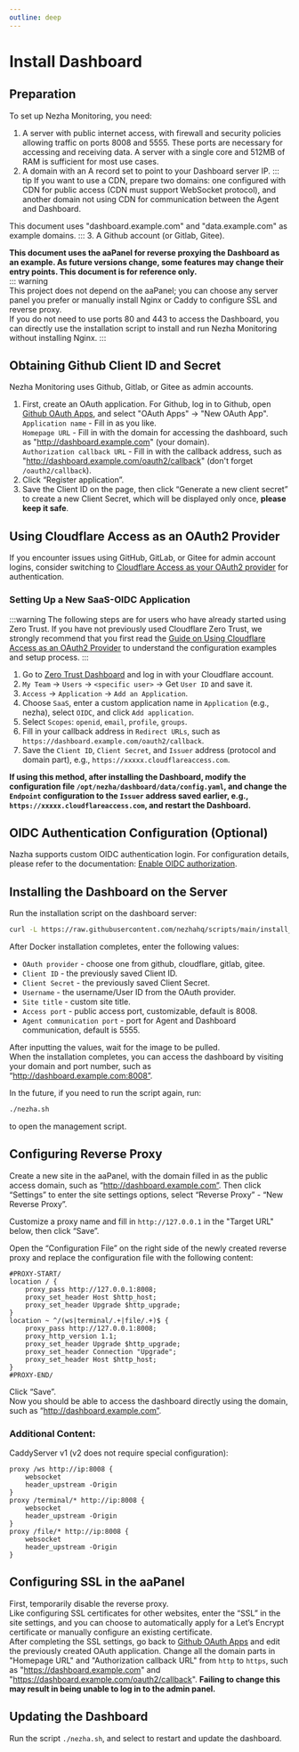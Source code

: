 ```yaml
---
outline: deep
---
```


# Install Dashboard

## Preparation

To set up Nezha Monitoring, you need:
1. A server with public internet access, with firewall and security policies allowing traffic on ports 8008 and 5555. These ports are necessary for accessing and receiving data. A server with a single core and 512MB of RAM is sufficient for most use cases.
2. A domain with an A record set to point to your Dashboard server IP.
::: tip 
If you want to use a CDN, prepare two domains: one configured with CDN for public access (CDN must support WebSocket protocol), and another domain not using CDN for communication between the Agent and Dashboard.  

This document uses "dashboard.example.com" and "data.example.com" as example domains.
:::
3. A Github account (or Gitlab, Gitee).

**This document uses the aaPanel for reverse proxying the Dashboard as an example. As future versions change, some features may change their entry points. This document is for reference only.**  
::: warning  
This project does not depend on the aaPanel; you can choose any server panel you prefer or manually install Nginx or Caddy to configure SSL and reverse proxy.  
If you do not need to use ports 80 and 443 to access the Dashboard, you can directly use the installation script to install and run Nezha Monitoring without installing Nginx.
:::  

## Obtaining Github Client ID and Secret

Nezha Monitoring uses Github, Gitlab, or Gitee as admin accounts.  
1. First, create an OAuth application. For Github, log in to Github, open [Github OAuth Apps](https://github.com/settings/developers), and select "OAuth Apps" -> "New OAuth App".  
`Application name` - Fill in as you like.  
`Homepage URL` - Fill in with the domain for accessing the dashboard, such as "http://dashboard.example.com" (your domain).  
`Authorization callback URL` - Fill in with the callback address, such as "http://dashboard.example.com/oauth2/callback" (don't forget `/oauth2/callback`).  
1. Click “Register application”.  
2. Save the Client ID on the page, then click “Generate a new client secret” to create a new Client Secret, which will be displayed only once, **please keep it safe**.

## Using Cloudflare Access as an OAuth2 Provider

If you encounter issues using GitHub, GitLab, or Gitee for admin account logins, consider switching to [Cloudflare Access as your OAuth2 provider](/en_US/guide/q8.html) for authentication.

### Setting Up a New SaaS-OIDC Application

:::warning
The following steps are for users who have already started using Zero Trust. If you have not previously used Cloudflare Zero Trust, we strongly recommend that you first read the [Guide on Using Cloudflare Access as an OAuth2 Provider](/en_US/guide/q8.html) to understand the configuration examples and setup process.
:::

1. Go to [Zero Trust Dashboard](https://one.dash.cloudflare.com) and log in with your Cloudflare account.
2. `My Team` -> `Users` -> `<specific user>` -> Get `User ID` and save it.
3. `Access` -> `Application` -> `Add an Application`.
4. Choose `SaaS`, enter a custom application name in `Application` (e.g., nezha), select `OIDC`, and click `Add application`.
5. Select `Scopes`: `openid`, `email`, `profile`, `groups`.
6. Fill in your callback address in `Redirect URLs`, such as `https://dashboard.example.com/oauth2/callback`.
7. Save the `Client ID`, `Client Secret`, and `Issuer` address (protocol and domain part), e.g., `https://xxxxx.cloudflareaccess.com`.

**If using this method, after installing the Dashboard, modify the configuration file `/opt/nezha/dashboard/data/config.yaml`, and change the `Endpoint` configuration to the `Issuer` address saved earlier, e.g., `https://xxxxx.cloudflareaccess.com`, and restart the Dashboard.**

## OIDC Authentication Configuration (Optional)

Nazha supports custom OIDC authentication login. For configuration details, please refer to the documentation: [Enable OIDC authorization](/en_US/guide/q10.html).

## Installing the Dashboard on the Server

Run the installation script on the dashboard server:
```bash
curl -L https://raw.githubusercontent.com/nezhahq/scripts/main/install_en.sh  -o nezha.sh && chmod +x nezha.sh && sudo ./nezha.sh
```  

After Docker installation completes, enter the following values:
- `OAuth provider` - choose one from github, cloudflare, gitlab, gitee.
- `Client ID` - the previously saved Client ID.
- `Client Secret` - the previously saved Client Secret.
- `Username` - the username/User ID from the OAuth provider.
- `Site title` - custom site title.
- `Access port` - public access port, customizable, default is 8008.
- `Agent communication port` - port for Agent and Dashboard communication, default is 5555.

After inputting the values, wait for the image to be pulled.  
When the installation completes, you can access the dashboard by visiting your domain and port number, such as “http://dashboard.example.com:8008”.

In the future, if you need to run the script again, run:
```bash
./nezha.sh
``` 
to open the management script.  

## Configuring Reverse Proxy

Create a new site in the aaPanel, with the domain filled in as the public access domain, such as “http://dashboard.example.com”. Then click “Settings” to enter the site settings options, select “Reverse Proxy” - “New Reverse Proxy”.

Customize a proxy name and fill in `http://127.0.0.1` in the "Target URL" below, then click “Save”.

Open the “Configuration File” on the right side of the newly created reverse proxy and replace the configuration file with the following content:
```nginx
#PROXY-START/
location / {
    proxy_pass http://127.0.0.1:8008;
    proxy_set_header Host $http_host;
    proxy_set_header Upgrade $http_upgrade;
}
location ~ ^/(ws|terminal/.+|file/.+)$ {
    proxy_pass http://127.0.0.1:8008;
    proxy_http_version 1.1;
    proxy_set_header Upgrade $http_upgrade;
    proxy_set_header Connection "Upgrade";
    proxy_set_header Host $http_host;
}
#PROXY-END/
```
Click “Save”.  
Now you should be able to access the dashboard directly using the domain, such as “http://dashboard.example.com”.

### Additional Content:

CaddyServer v1 (v2 does not require special configuration):

```caddy
proxy /ws http://ip:8008 {
    websocket
    header_upstream -Origin
}
proxy /terminal/* http://ip:8008 {
    websocket
    header_upstream -Origin
}
proxy /file/* http://ip:8008 {
    websocket
    header_upstream -Origin
}
```

## Configuring SSL in the aaPanel

First, temporarily disable the reverse proxy.  
Like configuring SSL certificates for other websites, enter the “SSL” in the site settings, and you can choose to automatically apply for a Let’s Encrypt certificate or manually configure an existing certificate.  
After completing the SSL settings, go back to [Github OAuth Apps](https://github.com/settings/developers) and edit the previously created OAuth application. Change all the domain parts in "Homepage URL" and "Authorization callback URL" from `http` to `https`, such as "https://dashboard.example.com" and "https://dashboard.example.com/oauth2/callback". **Failing to change this may result in being unable to log in to the admin panel.**

## Updating the Dashboard

Run the script `./nezha.sh`, and select to restart and update the dashboard.
